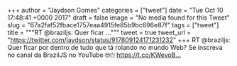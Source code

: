 
+++
author = "Jaydson Gomes"
categories = ["tweet"]
date = "Tue Oct 10 17:48:41 +0000 2017"
draft = false
image = "No media found for this Tweet"
slug = "67a2faf52fbace1757eaa4915fe85b9bc696e87f"
tags = ["tweet"]
title = """RT @braziljs: Quer ficar ..."""
tweet = true
tweet_url = "https://twitter.com/jaydson/status/917809124171231232"
+++
RT @braziljs: Quer ficar por dentro de tudo que tá rolando no mundo Web? Se inscreva no canal da BrazilJS no YouTube 🤓🙃 https://t.co/KWevoB…
